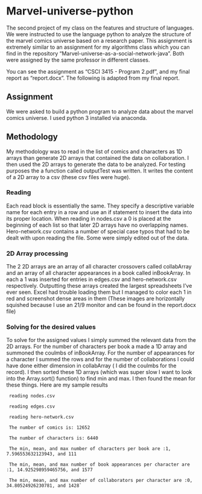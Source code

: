# Marvel-universe-python
The second project of my class on the features and structure of languages. We were instructed to use the language python to analyze the structure of the marvel comics universe based on a research paper. This assignment is extremely similar to an assignment for my algorithms class which you can find in the repository “Marvel-universe-as-a-social-network-java”. Both were assigned by the same professor in different classes.

You can see the assignment as “CSCI 3415 - Program 2.pdf”, and my final report as “report.docx”. The following is adapted from my final report.

## Assignment
We were asked to build a python program to analyze data about the marvel comics universe. I used python 3 installed via anaconda.

## Methodology
My methodology was to read in the list of comics and characters as 1D arrays than generate 2D arrays that contained the data on collaboration. I then used the 2D arrays to generate the data to be analyzed. For testing purposes the a function called outputTest was written. It writes the content of a 2D array to a csv (these csv files were huge).

### Reading
Each read block is essentially the same. They specify a descriptive variable name for each entry in a row and use an if statement to insert the data into its proper location. When reading in nodes.csv a 0 is placed at the beginning of each list so that later 2D arrays have no overlapping names. Hero-network.csv contains a number of special case typos that had to be dealt with upon reading the file. Some were simply edited out of the data.

### 2D Array processing
The 2 2D arrays are an array of all character crossovers called collabArray and an array of all character appearances in a book called inBookArray. In each a 1 was inserted for entries in edges.csv and hero-network.csv respectively. Outputting these arrays created the largest spreadsheets I’ve ever seen. Excel had trouble loading them but I managed to color each 1 in red and screenshot dense areas in them (These images are horizontally squished because I use an 21/9 monitor and can be found in the report.docx file)

### Solving for the desired values
To solve for the assigned values I simply summed the relevant data from the 2D arrays. For the number of characters per book a made a 1D array and summoned the coulmbs of inBookArray. For the number of appearances for a character I summed the rows and for the number of collaborations I could have done either dimension in collabArray ( I did the coulmbs for the record). I then sorted these 1D arrays (which was super slow I want to look into the Array.sort() function) to find min and max. I then found the mean for these things. Here are my sample results



     reading nodes.csv
     
     reading edges.csv
     
     reading hero-network.csv
     
     The number of comics is: 12652
     
     The number of characters is: 6440
     
     The min, mean, and max number of characters per book are :1, 7.596553632123943, and 111
     
     The min, mean, and max number of book appearances per character are :1, 14.925298959465756, and 1577
     
     The min, mean, and max number of collaborators per character are :0, 34.80524926230781, and 1428`
